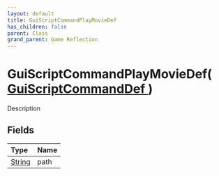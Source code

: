 ```yaml
---
layout: default
title: GuiScriptCommandPlayMovieDef
has_children: false
parent: Class
grand_parent: Game Reflection
---
```

# GuiScriptCommandPlayMovieDef( [ GuiScriptCommandDef ](/docs/game-reflection/classes/gui_script_command_def) )
Description 

## Fields

| Type | Name |
|:-------------|:--------------|
| [String](/docs/game-reflection/components/string) | path |

